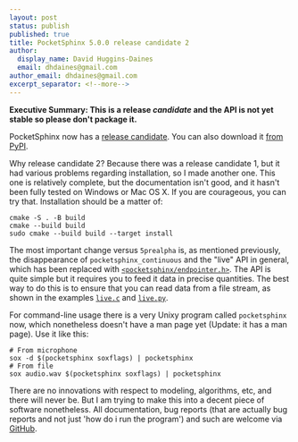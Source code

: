 ```yaml
---
layout: post
status: publish
published: true
title: PocketSphinx 5.0.0 release candidate 2
author:
  display_name: David Huggins-Daines
  email: dhdaines@gmail.com
author_email: dhdaines@gmail.com
excerpt_separator: <!--more-->
---
```


**Executive Summary: This is a release *candidate* and the API is not
yet stable so please don't package it.**

PocketSphinx now has a [release
candidate](https://github.com/cmusphinx/pocketsphinx/releases/tag/v5.0.0rc2).
You can also download it [from
PyPI](https://pypi.org/project/pocketsphinx5/).

Why release candidate 2?  Because there was a release candidate 1, but
it had various problems regarding installation, so I made another one.
This one is relatively complete, but the documentation isn't good, and
it hasn't been fully tested on Windows or Mac OS X.  If you are
courageous, you can try that.  Installation should be a matter of:

    cmake -S . -B build
    cmake --build build
    sudo cmake --build build --target install

The most important change versus `5prealpha` is, as mentioned
previously, the disappearance of `pocketsphinx_continuous` and the
"live" API in general, which has been replaced with
[`<pocketsphinx/endpointer.h>`](https://cmusphinx.github.io/doc/pocketsphinx/endpointer_8h.html).
The API is quite simple but it requires you to feed it data in precise
quantities.  The best way to do this is to ensure that you can read
data from a file stream, as shown in the examples
[`live.c`](https://github.com/cmusphinx/pocketsphinx/blob/master/examples/live.c)
and
[`live.py`](https://github.com/cmusphinx/pocketsphinx/blob/master/examples/live.py).

For command-line usage there is a very Unixy program called
`pocketsphinx` now, which nonetheless doesn't have a man page yet
(Update: it has a man page).  Use it like this:

    # From microphone
    sox -d $(pocketsphinx soxflags) | pocketsphinx
    # From file
    sox audio.wav $(pocketsphinx soxflags) | pocketsphinx

There are no innovations with respect to modeling, algorithms, etc,
and there will never be.  But I am trying to make this into a decent
piece of software nonetheless.  All documentation, bug reports (that
are actually bug reports and not just 'how do i run the program') and
such are welcome via
[GitHub](https://github.com/cmusphinx/pocketsphinx).
